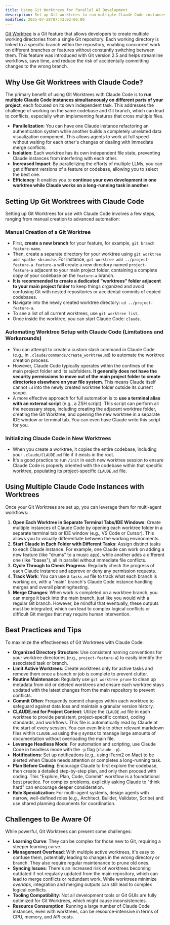 ```yaml
---
title: Using Git Worktrees for Parallel AI Development
description: Set up Git worktrees to run multiple Claude Code instances simultaneously for parallel development workflows.
modified: 2025-07-28T07:43:02-06:00
---
```


[Git Worktree](https://git-scm.com/docs/git-worktree) is a Git feature that allows developers to create multiple working directories from a single Git repository. Each working directory is linked to a specific branch within the repository, enabling concurrent work on different branches or features without constantly switching between them. This feature was introduced with Git version 2.5 and helps streamline workflows, save time, and reduce the risk of accidentally committing changes to the wrong branch.

## Why Use Git Worktrees with Claude Code?

The primary benefit of using Git Worktrees with Claude Code is to **run multiple Claude Code instances simultaneously on different parts of your project**, each focused on its own independent task. This addresses the challenge of working on the same codebase and Git branch, which can lead to conflicts, especially when implementing features that cross multiple files.

- **Parallelization**: You can have one Claude instance refactoring an authentication system while another builds a completely unrelated data visualization component. This allows agents to work at full speed without waiting for each other's changes or dealing with immediate merge conflicts.
- **Isolation**: Each worktree has its own independent file state, preventing Claude instances from interfering with each other.
- **Increased Impact**: By parallelizing the efforts of multiple LLMs, you can get different versions of a feature or codebase, allowing you to select the best one.
- **Efficiency**: It enables you to **continue your own development in one worktree while Claude works on a long-running task in another**.

## Setting Up Git Worktrees with Claude Code

Setting up Git Worktrees for use with Claude Code involves a few steps, ranging from manual creation to advanced automation:

### Manual Creation of a Git Worktree

- First, **create a new branch** for your feature, for example, `git branch feature-name`.
- Then, create a separate directory for your worktree using `git worktree add <path> <branch>`. For instance, `git worktree add ../project-feature-a feature-a` will create a new directory named `project-feature-a` adjacent to your main project folder, containing a complete copy of your codebase on the `feature-a` branch.
- **It is recommended to create a dedicated "worktrees" folder adjacent to your main project folder** to keep things organized and avoid confusing Git with nested repositories or accidental commits of copied codebases.
- Navigate into the newly created worktree directory: `cd ../project-feature-a`.
- To see a list of all current worktrees, use `git worktree list`.
- Once inside the worktree, you can start Claude Code: `claude`.

### Automating Worktree Setup with Claude Code (Limitations and Workarounds)

- You can attempt to create a custom slash command in Claude Code (e.g., in `.claude/commands/create_worktree.md`) to automate the worktree creation process.
- However, Claude Code typically operates within the confines of the main project folder and its subfolders. **It generally does not have the security permissions to move out of the main project folder to create directories elsewhere on your file system**. This means Claude itself cannot `cd` into the newly created worktree folder outside its current scope.
- A more effective approach for full automation is to **use a terminal alias with an external script** (e.g., a ZSH script). This script can perform all the necessary steps, including creating the adjacent worktree folder, creating the Git Worktree, and opening the new worktree in a separate IDE window or terminal tab. You can even have Claude write this script for you.

### Initializing Claude Code in New Worktrees

- When you create a worktree, it copies the entire codebase, including your `.claude/CLAUDE.md` file if it exists in the root.
- It's a good practice to run `/init` in each new worktree session to ensure Claude Code is properly oriented with the codebase within that specific worktree, populating its project-specific `CLAUDE.md` file.

## Using Multiple Claude Code Instances with Worktrees

Once your Git Worktrees are set up, you can leverage them for multi-agent workflows:

1. **Open Each Worktree in Separate Terminal Tabs/IDE Windows**: Create multiple instances of Claude Code by opening each worktree folder in a separate terminal tab or IDE window (e.g., VS Code or Cursor). This allows you to visually differentiate between the working environments.
2. **Start Claude in Each Folder with Different Tasks**: Assign distinct tasks to each Claude instance. For example, one Claude can work on adding a new feature (like "drums" to a music app), while another adds a different one (like "bases"), all in parallel without immediate file conflicts.
3. **Cycle Through to Check Progress**: Regularly check the progress of each Claude instance and approve or deny any permission requests.
4. **Track Work**: You can use a `tasks.md` file to track what each branch is working on, with a "main" branch's Claude Code instance handling merges and overall planning/testing.
5. **Merge Changes**: When work is completed on a worktree branch, you can merge it back into the main branch, just like you would with a regular Git branch. However, be mindful that eventually, these outputs must be integrated, which can lead to complex logical conflicts or difficult Git merges that may require human intervention.

## Best Practices and Tips

To maximize the effectiveness of Git Worktrees with Claude Code:

- **Organized Directory Structure**: Use consistent naming conventions for your worktree directories (e.g., `project-feature-a`) to easily identify the associated task or branch.
- **Limit Active Worktrees**: Create worktrees only for active tasks and remove them once a branch or job is complete to prevent clutter.
- **Routine Maintenance**: Regularly use `git worktree prune` to clean up metadata from old or deleted worktrees and ensure each worktree stays updated with the latest changes from the main repository to prevent conflicts.
- **Commit Often**: Frequently commit changes within each worktree to safeguard against data loss and maintain a granular version history.
- **CLAUDE.md for Project Context**: Utilize the `CLAUDE.md` file in each worktree to provide persistent, project-specific context, coding standards, and workflows. This file is automatically read by Claude at the start of every session. You can even link to other relevant markdown files within `CLAUDE.md` using the `@` syntax to manage large amounts of documentation without overloading the main file.
- **Leverage Headless Mode**: For automation and scripting, use Claude Code in headless mode with the `-p` flag (`claude -p`).
- **Notifications**: Set up notifications (e.g., using iTerm2 on Mac) to be alerted when Claude needs attention or completes a long-running task.
- **Plan Before Coding**: Encourage Claude to first explore the codebase, then create a detailed step-by-step plan, and only then proceed with coding. This "Explore, Plan, Code, Commit" workflow is a foundational best practice. For complex problems, explicitly asking Claude to "think hard" can encourage deeper consideration.
- **Role Specialization**: For multi-agent systems, design agents with narrow, well-defined roles (e.g., Architect, Builder, Validator, Scribe) and use shared planning documents for coordination.

## Challenges to Be Aware Of

While powerful, Git Worktrees can present some challenges:

- **Learning Curve**: They can be complex for those new to Git, requiring a steeper learning curve.
- **Management Overhead**: With multiple active worktrees, it's easy to confuse them, potentially leading to changes in the wrong directory or branch. They also require regular maintenance to prune old ones.
- **Syncing Issues**: There's an increased risk of worktrees becoming outdated if not regularly updated from the main repository, which can lead to merge conflicts or redundant work. While worktrees minimize _overlaps_, integration and merging outputs can still lead to complex logical conflicts.
- **Tooling Compatibility**: Not all development tools or Git GUIs are fully optimized for Git Worktrees, which might cause inconsistencies.
- **Resource Consumption**: Running a large number of Claude Code instances, even with worktrees, can be resource-intensive in terms of CPU, memory, and API costs.
